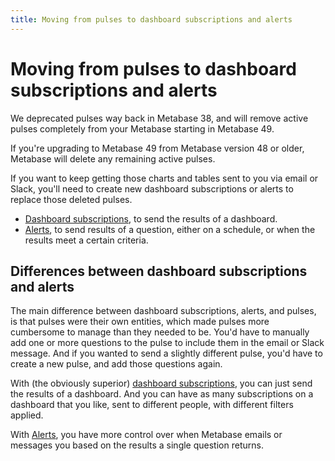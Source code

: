 ```yaml
---
title: Moving from pulses to dashboard subscriptions and alerts
---
```


# Moving from pulses to dashboard subscriptions and alerts

We deprecated pulses way back in Metabase 38, and will remove active pulses completely from your Metabase starting in Metabase 49.

If you're upgrading to Metabase 49 from Metabase version 48 or older, Metabase will delete any remaining active pulses.

If you want to keep getting those charts and tables sent to you via email or Slack, you'll need to create new dashboard subscriptions or alerts to replace those deleted pulses.

- [Dashboard subscriptions](../../../dashboards/subscriptions.md), to send the results of a dashboard.
- [Alerts](../alerts.md), to send results of a question, either on a schedule, or when the results meet a certain criteria.

## Differences between dashboard subscriptions and alerts

The main difference between dashboard subscriptions, alerts, and pulses, is that pulses were their own entities, which made pulses more cumbersome to manage than they needed to be. You'd have to manually add one or more questions to the pulse to include them in the email or Slack message. And if you wanted to send a slightly different pulse, you'd have to create a new pulse, and add those questions again.

With (the obviously superior) [dashboard subscriptions](../../../dashboards/subscriptions.md), you can just send the results of a dashboard. And you can have as many subscriptions on a dashboard that you like, sent to different people, with different filters applied.

With [Alerts](../alerts.md), you have more control over when Metabase emails or messages you based on the results a single question returns.
